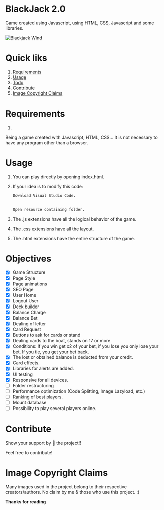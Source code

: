 # BlackJack 2.0
Game created using Javascript, using HTML, CSS, Javascript and some libraries.

![Blackjack Wind](https://user-images.githubusercontent.com/38590569/177459264-807bef76-27db-4eae-891c-5fe93729434f.gif)

# Quick liks
1. [Requirements](#requirements)
2. [Usage](#usage)
3. [Todo](#todo)
4. [Contribute](#contribute)
5. [Image Copyright Claims](#image-copyright-claims)

# Requirements
1. 
Being a game created with Javascript, HTML, CSS... It is not necessary to have any program other than a browser.

# Usage
1. You can play directly by opening index.html.

2. If your idea is to modify this code:
    ```bash
    Download Visual Studio Code.
    
    
    Open resource containing folder.
    ```

3. The .js extensions have all the logical behavior of the game.
4. The .css extensions have all the layout.
5. The .html extensions have the entire structure of the game.
    
# Objectives
- [x] Game Structure
- [x] Page Style
- [x] Page animations
- [x] SEO Page
- [x] User Home
- [x] Logout User
- [x] Deck builder
- [x] Balance Charge
- [x] Balance Bet
- [x] Dealing of letter
- [x] Card Request
- [x] Buttons to ask for cards or stand
- [x] Dealing cards to the boat, stands on 17 or more.
- [x] Conditions: If you win get x2 of your bet, if you lose you only lose your bet. If you tie, you get your bet back.
- [x] The lost or obtained balance is deducted from your credit.
- [x] Card effects.
- [x] Libraries for alerts are added.
- [x] UI testing
- [x] Responsive for all devices.
- [ ] Folder restructuring
- [ ] Performance optimization (Code Splitting, Image Lazyload, etc.)
- [ ] Ranking of best players.
- [ ] Mount database
- [ ] Possibility to play several players online.

# Contribute
Show your support by 🌟 the project!!

Feel free to contribute!

# Image Copyright Claims
Many images used in the project belong to their respective creators/authors. No claim by me & those who use this project. :)

**Thanks for reading**
